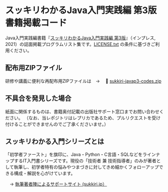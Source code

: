# スッキリわかるJava入門実践編 第3版　書籍掲載コード

Java入門実践編書籍『[スッキリわかるJava入門実践編 第3版](https://sukkiri.jp/books/sukkiri_javap3)』（インプレス, 2021）の誌面掲載プログラムリスト集です。[LICENSE.txt](https://github.com/miyabilink/sukkiri-javap3-codes/raw/main/LICENSE.txt) の条件に基づきご利用ください。  

## 配布用ZIPファイル
研修や講義に便利な再配布用ZIPファイルは　→ 　🎁 [sukkiri-javap3-codes.zip](https://github.com/miyabilink/sukkiri-javap3-codes/releases/download/v3.2/sukkiri-javap3-codes.zip) 

## 不具合を発見した場合
紙面に関係するものは、書籍奥付記載の出版社サポート窓口までお問い合わせください。
（なお、当レポジトリはレプリカであるため、プルリクエストを受け付けることができませんのでご了承くださいませ。）

## スッキリわかる入門シリーズとは
「初学者ファースト」を旗印に、Java・Python・C言語・SQLなどをラインナップするIT入門書シリーズです。現役の「技術者 兼 技術指導者」のみが著者として執筆し、初学者特有の悩みやつまづきに対してきめ細かくフォローアップできる構成・解説を心がけています。

　→ [執筆著者陣によるサポートサイト (sukkiri.jp）](https://sukkiri.jp/)

